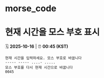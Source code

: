 # morse_code
# 현재 시간을 모스 부호 표시
<!-- MORSE_TIME_START -->
🗓️ **2025-10-16** | ⏰ **00:45 (KST)**

```
현재 시간을 입력하세요. 모스 부호로 바꿉니다
----- ----- ....- .....
모스 부호를 다시 현재 시간으로 바꿉니다
0045
```
<!-- MORSE_TIME_END -->
